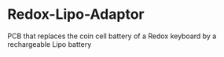 # Redox-Lipo-Adaptor
PCB that replaces the coin cell battery of a Redox keyboard by a rechargeable Lipo battery
